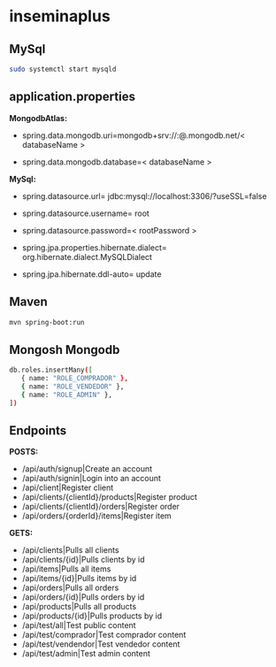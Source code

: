 # inseminaplus

## MySql
```bash
sudo systemctl start mysqld
```
## application.properties

**MongodbAtlas:**

   * spring.data.mongodb.uri=mongodb+srv://<username>:<password>@<clusterName>.mongodb.net/< databaseName >

   * spring.data.mongodb.database=< databaseName >

**MySql:**
   * spring.datasource.url= jdbc:mysql://localhost:3306/<database ame>?useSSL=false
   
   * spring.datasource.username= root
   
   * spring.datasource.password=< rootPassword >
   
   * spring.jpa.properties.hibernate.dialect= org.hibernate.dialect.MySQLDialect
   
   * spring.jpa.hibernate.ddl-auto= update

## Maven
```bash
mvn spring-boot:run
```
## Mongosh Mongodb
```bash
db.roles.insertMany([
   { name: "ROLE_COMPRADOR" },
   { name: "ROLE_VENDEDOR" },
   { name: "ROLE_ADMIN" },
])
```
## Endpoints

**POSTS:**
* /api/auth/signup|Create an account
* /api/auth/signin|Login into an account
* /api/client|Register client
* /api/clients/{clientId}/products|Register product
* /api/clients/{clientId}/orders|Register order
* /api/orders/{orderId}/items|Register item

**GETS:**
* /api/clients|Pulls all clients
* /api/clients/{id}|Pulls clients by id
* /api/items|Pulls all items
* /api/items/{id}|Pulls items by id
* /api/orders|Pulls all orders
* /api/orders/{id}|Pulls orders by id
* /api/products|Pulls all products
* /api/products/{id}|Pulls products by id
* /api/test/all|Test public content
* /api/test/comprador|Test comprador content
* /api/test/vendendor|Test vendedor content
* /api/test/admin|Test admin content







